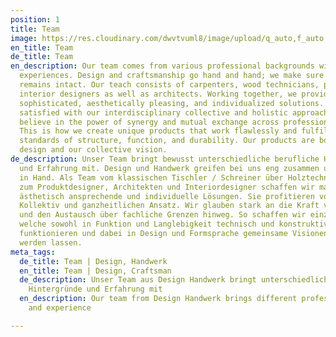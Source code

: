 ```yaml
---
position: 1
title: Team
image: https://res.cloudinary.com/dwvtvuml8/image/upload/q_auto,f_auto,dpr_auto/v1581068496/Team-DER-RAUM-Beratung-Kontakt-Experten_grotnu.jpg
en_title: Team
de_title: Team
en_description: Our team comes from various professional backgrounds with different
  experiences. Design and craftsmanship go hand and hand; we make sure this relationship
  remains intact. Our teach consists of carpenters, wood technicians, product and
  interior designers as well as architects. Working together, we provide the most
  sophisticated, aesthetically pleasing, and individualized solutions. You will be
  satisfied with our interdisciplinary collective and holistic approach. We strongly
  believe in the power of synergy and mutual exchange across professional boundaries.
  This is how we create unique products that work flawlessly and fulfill the highest
  standards of structure, function, and durability. Our products are born out of timeless
  design and our collective vision.
de_description: Unser Team bringt bewusst unterschiedliche berufliche Hintergründe
  und Erfahrung mit. Design und Handwerk greifen bei uns eng zusammen und gehen Hand
  in Hand. Als Team vom klassischen Tischler / Schreiner über Holztechniker bis hin
  zum Produktdesigner, Architekten und Interiordesigner schaffen wir maximal durchdachte,
  ästhetisch ansprechende und individuelle Lösungen. Sie profitieren von unserem interdisziplinären
  Kollektiv und ganzheitlichen Ansatz. Wir glauben stark an die Kraft von Synergien
  und den Austausch über fachliche Grenzen hinweg. So schaffen wir einzigartige Produkte,
  welche sowohl in Funktion und Langlebigkeit technisch und konstruktiv einwandfrei
  funktionieren und dabei in Design und Formsprache gemeinsame Visionen Wirklichkeit
  werden lassen.
meta_tags:
  de_title: Team | Design, Handwerk
  en_title: Team | Design, Craftsman
  de_description: Unser Team aus Design Handwerk bringt unterschiedliche berufliche
    Hintergründe und Erfahrung mit
  en_description: Our team from Design Handwerk brings different professional backgrounds
    and experience

---
```

